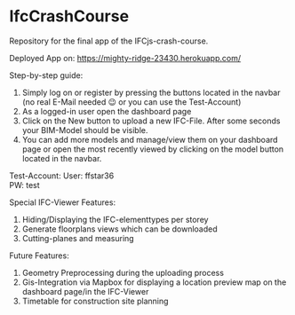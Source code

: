 # IfcCrashCourse
Repository for the final app of the IFCjs-crash-course.

Deployed App on:
https://mighty-ridge-23430.herokuapp.com/

Step-by-step guide:
1. Simply log on or register by pressing the buttons located in the navbar (no real E-Mail needed 😉 or you can use the Test-Account)
2. As a logged-in user open the dashboard page
3. Click on the New button to upload a new IFC-File. After some seconds your BIM-Model should be visible.
4. You can add more models and manage/view them on your dashboard page or open the most recently viewed by clicking on the model button located in the navbar.  

Test-Account:
	User: ffstar36	
	PW:   test

Special IFC-Viewer Features: 
1. Hiding/Displaying the IFC-elementtypes per storey 
2. Generate floorplans views which can be downloaded
3. Cutting-planes and measuring   

Future Features:
1. Geometry Preprocessing during the uploading process
2. Gis-Integration via Mapbox for displaying a location preview map on the dashboard page/in the IFC-Viewer 
3. Timetable for construction site planning
